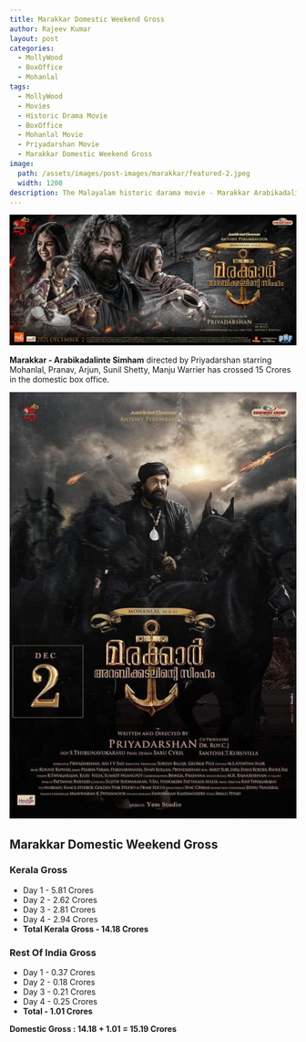 ```yaml
---
title: Marakkar Domestic Weekend Gross
author: Rajeev Kumar
layout: post
categories:
  - MollyWood
  - BoxOffice
  - Mohanlal
tags:
  - MollyWood
  - Movies
  - Historic Drama Movie
  - BoxOffice
  - Mohanlal Movie
  - Priyadarshan Movie
  - Marakkar Domestic Weekend Gross
image: 
  path: /assets/images/post-images/marakkar/featured-2.jpeg
  width: 1200
description: The Malayalam historic darama movie - Marakkar Arabikadalinte Simham - has crossed 15 Crores in the domestic box office.
---
```

![Marakkar arabikadalinte simham featured image](/assets/images/post-images/marakkar/featured-2.jpeg)

**Marakkar - Arabikadalinte Simham** directed by Priyadarshan starring Mohanlal, Pranav, Arjun, Sunil Shetty, Manju Warrier has crossed 15 Crores in the domestic box office.

![Marakkar arabikadalinte simham poster image](/assets/images/post-images/marakkar/marakkar-4.jpeg)

## Marakkar Domestic Weekend Gross
### Kerala Gross
- Day 1 - 5.81 Crores
- Day 2 - 2.62 Crores
- Day 3 - 2.81 Crores
- Day 4 - 2.94 Crores
- **Total Kerala Gross - 14.18 Crores**

### Rest Of India Gross
- Day 1 - 0.37 Crores
- Day 2 - 0.18 Crores
- Day 3 - 0.21 Crores
- Day 4 - 0.25 Crores
- **Total - 1.01 Crores**

**Domestic Gross : 14.18 + 1.01 = 15.19 Crores**
